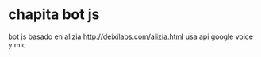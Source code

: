 # chapita bot js
bot js basado en  alizia  http://deixilabs.com/alizia.html
usa api  google voice y mic
